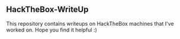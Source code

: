 ## HackTheBox-WriteUp
This repository contains writeups on HackTheBox machines that I've worked on. Hope you find it helpful :)
